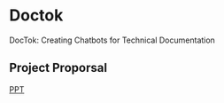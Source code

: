 # Doctok
DocTok: Creating Chatbots for Technical Documentation


## Project Proporsal
[PPT](https://gamma.app/docs/DocTok-Technical-Documentation-Chatbot-e6btwbtaz9bespi)


